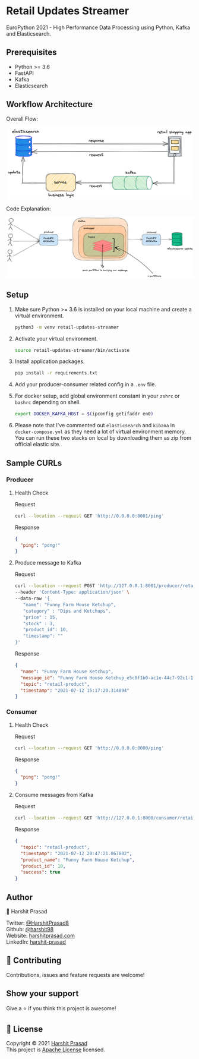 # Retail Updates Streamer

EuroPython 2021 - High Performance Data Processing using Python, Kafka and Elasticsearch.

## Prerequisites

- Python >= 3.6
- FastAPI
- Kafka
- Elasticsearch

## Workflow Architecture

Overall Flow:

<p align="center" width="100%">
    <img alt="workflow-architecture" src="assets/producer-consumer.png"> 
</p>

Code Explanation:

<p align="center" width="100%">
    <img alt="workflow-kafka" src="assets/kafka-workflow.png"> 
</p>

## Setup

1. Make sure Python >= 3.6 is installed on your local machine and create a virtual environment.

   ```bash
   python3 -m venv retail-updates-streamer
   ```

2. Activate your virtual environment.

   ```bash
   source retail-updates-streamer/bin/activate
   ```

3. Install application packages.

   ```bash
   pip install -r requirements.txt
   ```

4. Add your producer-consumer related config in a `.env` file.

5. For docker setup, add global environment constant in your `zshrc` or `bashrc` depending on shell.

   ```bash
   export DOCKER_KAFKA_HOST = $(ipconfig getifaddr en0)
   ```

6. Please note that I've commented out `elasticsearch` and `kibana` in `docker-compose.yml` as they need a lot of virtual environment memory. You can run these two stacks on local by downloading them as zip from official elastic site.

## Sample CURLs

### Producer

1. Health Check

   Request

   ```bash
   curl --location --request GET 'http://0.0.0.0:8001/ping'
   ```

   Response

   ```json
   {
     "ping": "pong!"
   }
   ```

2. Produce message to Kafka

   Request

   ```bash
   curl --location --request POST 'http://127.0.0.1:8001/producer/retail-product' \
   --header 'Content-Type: application/json' \
   --data-raw '{
      "name": "Funny Farm House Ketchup",
      "category" : "Dips and Ketchups",
      "price" : 15,
      "stock" : 3,
      "product_id": 10,
      "timestamp": ""
   }'
   ```

   Response

   ```json
   {
     "name": "Funny Farm House Ketchup",
     "message_id": "Funny Farm House Ketchup_e5c0f1b0-ac1e-44c7-92c1-1f86728a36dc",
     "topic": "retail-product",
     "timestamp": "2021-07-12 15:17:20.314894"
   }
   ```

### Consumer

1. Health Check

   Request

   ```bash
   curl --location --request GET 'http://0.0.0.0:8000/ping'
   ```

   Response

   ```json
   {
     "ping": "pong!"
   }
   ```

2. Consume messages from Kafka

   Request

   ```bash
   curl --location --request GET 'http://127.0.0.1:8000/consumer/retail-product'
   ```

   Response

   ```json
   {
     "topic": "retail-product",
     "timestamp": "2021-07-12 20:47:21.067802",
     "product_name": "Funny Farm House Ketchup",
     "product_id": 10,
     "success": true
   }
   ```

## Author

👤 Harshit Prasad

Twitter: [@HarshitPrasad8](https://twitter.com/HarshitPrasad8)\
Github: [@harshit98](https://github.com/harshit98)\
Website: [harshitprasad.com](http://harshitprasad.com)\
LinkedIn: [harshit-prasad](https://www.linkedin.com/in/harshit-prasad/)

## 🤝 Contributing

Contributions, issues and feature requests are welcome!

## Show your support

Give a ⭐️ if you think this project is awesome!

## 📝 License

Copyright © 2021 [Harshit Prasad](https://github.com/harshit98)\
This project is [Apache License](https://github.com/harshit98/personalized-search/blob/master/LICENSE) licensed.
